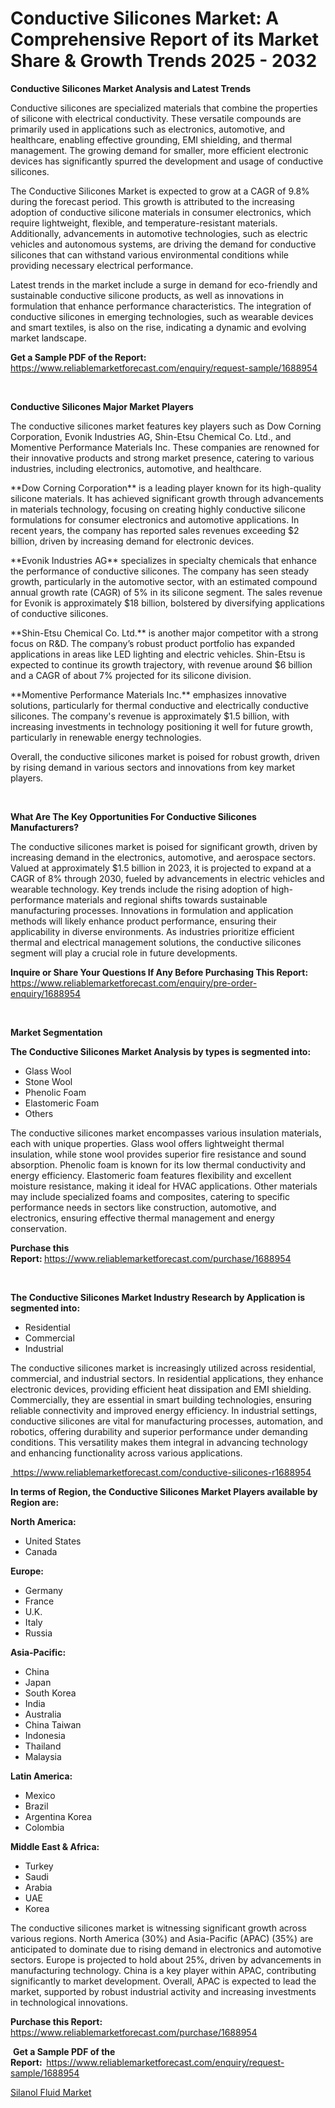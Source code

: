 <p><h1>Conductive Silicones Market: A Comprehensive Report of its Market Share & Growth Trends 2025 - 2032</h1></p><p><strong>Conductive Silicones Market Analysis and Latest Trends</strong></p>
<p><p>Conductive silicones are specialized materials that combine the properties of silicone with electrical conductivity. These versatile compounds are primarily used in applications such as electronics, automotive, and healthcare, enabling effective grounding, EMI shielding, and thermal management. The growing demand for smaller, more efficient electronic devices has significantly spurred the development and usage of conductive silicones.</p><p>The Conductive Silicones Market is expected to grow at a CAGR of 9.8% during the forecast period. This growth is attributed to the increasing adoption of conductive silicone materials in consumer electronics, which require lightweight, flexible, and temperature-resistant materials. Additionally, advancements in automotive technologies, such as electric vehicles and autonomous systems, are driving the demand for conductive silicones that can withstand various environmental conditions while providing necessary electrical performance.</p><p>Latest trends in the market include a surge in demand for eco-friendly and sustainable conductive silicone products, as well as innovations in formulation that enhance performance characteristics. The integration of conductive silicones in emerging technologies, such as wearable devices and smart textiles, is also on the rise, indicating a dynamic and evolving market landscape.</p></p>
<p><strong>Get a Sample PDF of the Report:&nbsp;</strong> <a href="https://www.reliablemarketforecast.com/enquiry/request-sample/1688954?utm_campaign=2294&utm_medium=2&utm_source=Github&utm_content=ia&utm_term=26032025&utm_id=conductive-silicones">https://www.reliablemarketforecast.com/enquiry/request-sample/1688954</a></p>
<p>&nbsp;</p>
<p><strong>Conductive Silicones Major Market Players</strong></p>
<p><p>The conductive silicones market features key players such as Dow Corning Corporation, Evonik Industries AG, Shin-Etsu Chemical Co. Ltd., and Momentive Performance Materials Inc. These companies are renowned for their innovative products and strong market presence, catering to various industries, including electronics, automotive, and healthcare.</p><p>**Dow Corning Corporation** is a leading player known for its high-quality silicone materials. It has achieved significant growth through advancements in materials technology, focusing on creating highly conductive silicone formulations for consumer electronics and automotive applications. In recent years, the company has reported sales revenues exceeding $2 billion, driven by increasing demand for electronic devices.</p><p>**Evonik Industries AG** specializes in specialty chemicals that enhance the performance of conductive silicones. The company has seen steady growth, particularly in the automotive sector, with an estimated compound annual growth rate (CAGR) of 5% in its silicone segment. The sales revenue for Evonik is approximately $18 billion, bolstered by diversifying applications of conductive silicones.</p><p>**Shin-Etsu Chemical Co. Ltd.** is another major competitor with a strong focus on R&D. The company’s robust product portfolio has expanded applications in areas like LED lighting and electric vehicles. Shin-Etsu is expected to continue its growth trajectory, with revenue around $6 billion and a CAGR of about 7% projected for its silicone division.</p><p>**Momentive Performance Materials Inc.** emphasizes innovative solutions, particularly for thermal conductive and electrically conductive silicones. The company's revenue is approximately $1.5 billion, with increasing investments in technology positioning it well for future growth, particularly in renewable energy technologies.</p><p>Overall, the conductive silicones market is poised for robust growth, driven by rising demand in various sectors and innovations from key market players.</p></p>
<p>&nbsp;</p>
<p><strong>What Are The Key Opportunities For Conductive Silicones Manufacturers?</strong></p>
<p><p>The conductive silicones market is poised for significant growth, driven by increasing demand in the electronics, automotive, and aerospace sectors. Valued at approximately $1.5 billion in 2023, it is projected to expand at a CAGR of 8% through 2030, fueled by advancements in electric vehicles and wearable technology. Key trends include the rising adoption of high-performance materials and regional shifts towards sustainable manufacturing processes. Innovations in formulation and application methods will likely enhance product performance, ensuring their applicability in diverse environments. As industries prioritize efficient thermal and electrical management solutions, the conductive silicones segment will play a crucial role in future developments.</p></p>
<p><strong>Inquire or Share Your Questions If Any Before Purchasing This Report:</strong> <a href="https://www.reliablemarketforecast.com/enquiry/pre-order-enquiry/1688954?utm_campaign=2294&utm_medium=2&utm_source=Github&utm_content=ia&utm_term=26032025&utm_id=conductive-silicones">https://www.reliablemarketforecast.com/enquiry/pre-order-enquiry/1688954</a></p>
<p>&nbsp;</p>
<p><strong>Market Segmentation</strong></p>
<p><strong>The Conductive Silicones Market Analysis by types is segmented into:</strong></p>
<p><ul><li>Glass Wool</li><li>Stone Wool</li><li>Phenolic Foam</li><li>Elastomeric Foam</li><li>Others</li></ul></p>
<p><p>The conductive silicones market encompasses various insulation materials, each with unique properties. Glass wool offers lightweight thermal insulation, while stone wool provides superior fire resistance and sound absorption. Phenolic foam is known for its low thermal conductivity and energy efficiency. Elastomeric foam features flexibility and excellent moisture resistance, making it ideal for HVAC applications. Other materials may include specialized foams and composites, catering to specific performance needs in sectors like construction, automotive, and electronics, ensuring effective thermal management and energy conservation.</p></p>
<p><strong>Purchase this Report:&nbsp;</strong><a href="https://www.reliablemarketforecast.com/purchase/1688954?utm_campaign=2294&utm_medium=2&utm_source=Github&utm_content=ia&utm_term=26032025&utm_id=conductive-silicones">https://www.reliablemarketforecast.com/purchase/1688954</a></p>
<p>&nbsp;</p>
<p><strong>The Conductive Silicones Market Industry Research by Application is segmented into:</strong></p>
<p><ul><li>Residential</li><li>Commercial</li><li>Industrial</li></ul></p>
<p><p>The conductive silicones market is increasingly utilized across residential, commercial, and industrial sectors. In residential applications, they enhance electronic devices, providing efficient heat dissipation and EMI shielding. Commercially, they are essential in smart building technologies, ensuring reliable connectivity and improved energy efficiency. In industrial settings, conductive silicones are vital for manufacturing processes, automation, and robotics, offering durability and superior performance under demanding conditions. This versatility makes them integral in advancing technology and enhancing functionality across various applications.</p></p>
<p><a href="https://www.reliablemarketforecast.com/conductive-silicones-r1688954?utm_campaign=2294&utm_medium=2&utm_source=Github&utm_content=ia&utm_term=26032025&utm_id=conductive-silicones">&nbsp;https://www.reliablemarketforecast.com/conductive-silicones-r1688954</a></p>
<p><strong>In terms of Region, the Conductive Silicones Market Players available by Region are:</strong></p>
<p>
    <p> <strong> North America: </strong>
        <ul>
            <li>United States</li>
            <li>Canada</li>
        </ul>
        </p> 
    <p> <strong> Europe: </strong>
        <ul>
            <li>Germany</li>
            <li>France</li>
            <li>U.K.</li>
            <li>Italy</li>
            <li>Russia</li>
        </ul>
        </p> 
    <p> <strong> Asia-Pacific: </strong>
        <ul>
            <li>China</li>
            <li>Japan</li>
            <li>South Korea</li>
            <li>India</li>
            <li>Australia</li>
            <li>China Taiwan</li>
            <li>Indonesia</li>
            <li>Thailand</li>
            <li>Malaysia</li>
        </ul>
        </p> 
    <p> <strong> Latin America: </strong>
        <ul>
            <li>Mexico</li>
            <li>Brazil</li>
            <li>Argentina Korea</li>
            <li>Colombia</li>
        </ul>
        </p> 
    <p> <strong> Middle East & Africa: </strong>
        <ul>
            <li>Turkey</li>
            <li>Saudi</li>
            <li>Arabia</li>
            <li>UAE</li>
            <li>Korea</li>
        </ul>
    </p>
    </p>
<p><p>The conductive silicones market is witnessing significant growth across various regions. North America (30%) and Asia-Pacific (APAC) (35%) are anticipated to dominate due to rising demand in electronics and automotive sectors. Europe is projected to hold about 25%, driven by advancements in manufacturing technology. China is a key player within APAC, contributing significantly to market development. Overall, APAC is expected to lead the market, supported by robust industrial activity and increasing investments in technological innovations.</p></p>
<p><strong>Purchase this Report: </strong><a href="https://www.reliablemarketforecast.com/purchase/1688954?utm_campaign=2294&utm_medium=2&utm_source=Github&utm_content=ia&utm_term=26032025&utm_id=conductive-silicones">https://www.reliablemarketforecast.com/purchase/1688954</a></p>
<p>&nbsp;<strong>Get a Sample PDF of the Report:&nbsp;&nbsp;</strong><a href="https://www.reliablemarketforecast.com/enquiry/request-sample/1688954?utm_campaign=2294&utm_medium=2&utm_source=Github&utm_content=ia&utm_term=26032025&utm_id=conductive-silicones">https://www.reliablemarketforecast.com/enquiry/request-sample/1688954</a></p>
<p><strong></strong></p>
<p><p><a href="https://github.com/hammelximalschid/Market-Research-Report-List-1/blob/main/silanol-fluid-market.md?utm_campaign=2294&utm_medium=2&utm_source=Github&utm_content=ia&utm_term=26032025&utm_id=conductive-silicones">Silanol Fluid Market</a></p></p>